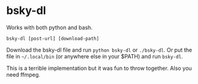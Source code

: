 # bsky-dl
Works with both python and bash.

`bsky-dl [post-url] [download-path]`

Download the bsky-dl file and run `python bsky-dl` or `./bsky-dl`. Or put the file in `~/.local/bin` (or anywhere else in your $PATH) and run `bsky-dl`.

This is a terrible implementation but it was fun to throw together. Also you need ffmpeg.
